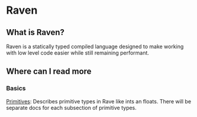 # Raven
## What is Raven?
Raven is a statically typed compiled language designed to make working with low level code easier while still remaining performant.
## Where can I read more
### Basics
[Primitives](./docs/Primitivies.md): Describes primitive types in Rave like ints an floats. There will be separate docs for each subsection of primitive types. 
